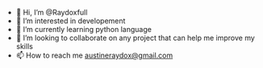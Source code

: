 - 👋 Hi, I’m @Raydoxfull
- 👀 I’m interested in developement
- 🌱 I’m currently learning python language
- 💞️ I’m looking to collaborate on any project that can help me improve my skills
- 📫 How to reach me austineraydox@gmail.com

<!---
Raydoxfull/Raydoxfull is a ✨ special ✨ repository because its `README.md` (this file) appears on your GitHub profile.
You can click the Preview link to take a look at your changes.
--->
